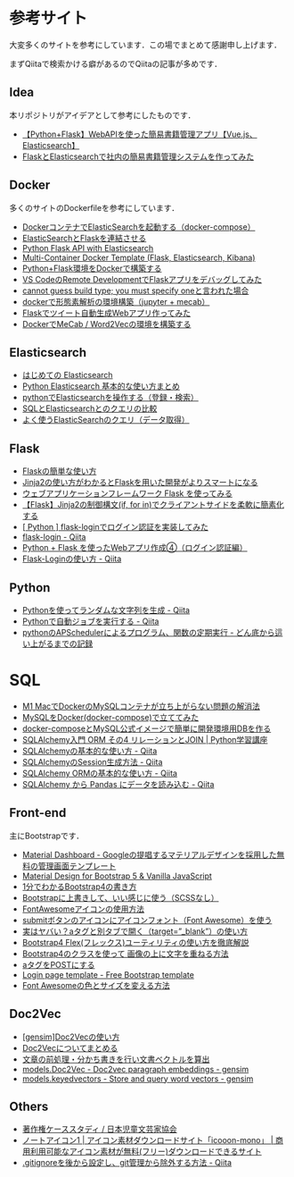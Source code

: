 # 参考サイト
大変多くのサイトを参考にしています．この場でまとめて感謝申し上げます．

まずQiitaで検索かける癖があるのでQiitaの記事が多めです．

## Idea
本リポジトリがアイデアとして参考にしたものです．
- [【Python+Flask】WebAPIを使った簡易書籍管理アプリ【Vue.js、Elasticsearch】](https://qiita.com/aocattleya/items/c374e87b42a14a01e77c)
- [FlaskとElasticsearchで社内の簡易書籍管理システムを作ってみた](https://qiita.com/MichiHosokawa/items/7f3393247ae028e316dd)

## Docker
多くのサイトのDockerfileを参考にしています．
- [DockerコンテナでElasticSearchを起動する（docker-compose）](https://qiita.com/hiroky_814/items/7a8ddddd472d47f6435b)
- [ElasticSearchとFlaskを連結させる](https://www.nogawanogawa.work/entry/elasticsearch_flask)
- [Python Flask API with Elasticsearch](https://github.com/zouzias/docker-flask-elasticsearch-example)
- [Multi-Container Docker Template (Flask, Elasticsearch, Kibana)](https://github.com/jengmicah/docker-flask-elk-template)
- [Python+Flask環境をDockerで構築する](https://qiita.com/kai_kou/items/e78b546b9820c7d8f1f9)
- [VS CodeのRemote DevelopmentでFlaskアプリをデバッグしてみた](https://dev.classmethod.jp/articles/vscode-remote-development-flask/)
- [cannot guess build type; you must specify oneと言われた場合](https://www.servernote.net/article.cgi?id=you-must-specify-build-type)
- [dockerで形態素解析の環境構築（jupyter + mecab）](https://qiita.com/rasyo/items/9756b1a7bb739bec319a)
- [Flaskでツイート自動生成Webアプリ作ってみた](https://qiita.com/sanma_ow/items/bc75e4cc21b80feb0500)
- [DockerでMeCab / Word2Vecの環境を構築する](https://blog.70-10.net/2020/12/27/docker-mecab-word2vec/)

## Elasticsearch
- [はじめての Elasticsearch](https://qiita.com/nskydiving/items/1c2dc4e0b9c98d164329)
- [Python Elasticsearch 基本的な使い方まとめ](https://qiita.com/satto_sann/items/8a63761bbfd6542bb9a2)
- [pythonでElasticsearchを操作する（登録・検索）](https://qiita.com/hiroky_814/items/b8b07f9980e930436fbf)
- [SQLとElasticsearchとのクエリの比較](https://qiita.com/NAO_MK2/items/630f2c4caa0e8a42407c)
- [よく使うElasticSearchのクエリ（データ取得）](https://qiita.com/nakazii-co-jp/items/997a980f34bce5440628)

## Flask
- [Flaskの簡単な使い方](https://qiita.com/zaburo/items/5091041a5afb2a7dffc8)
- [Jinja2の使い方がわかるとFlaskを用いた開発がよりスマートになる](https://qiita.com/oliva/items/7ae5de21307d101b4759)
- [ウェブアプリケーションフレームワーク Flask を使ってみる](https://qiita.com/ynakayama/items/2cc0b1d3cf1a2da612e4)
- [【Flask】Jinja2の制御構文(if, for in)でクライアントサイドを柔軟に簡素化する](https://tanuhack.com/jinja2-if-for/)
- [[ Python ] flask-loginでログイン認証を実装してみた](https://outputable.com/post/flask-login/)
- [flask-login - Qiita](https://qiita.com/tigerwest1009/items/003f8aac71768d1be879)
- [Python + Flask を使ったWebアプリ作成④（ログイン認証編）](https://mmtomitomimm.blogspot.com/2019/03/4-python.html)
- [Flask-Loginの使い方 - Qiita](https://qiita.com/msrks/items/d9c327dd81749ec01d1d)

## Python
- [Pythonを使ってランダムな文字列を生成 - Qiita](https://qiita.com/Scstechr/items/c3b2eb291f7c5b81902a)
- [Pythonで自動ジョブを実行する - Qiita](https://qiita.com/svfreerider/items/32ecd91d402b05fb8b9a)
- [pythonのAPSchedulerによるプログラム、関数の定期実行 - どん底から這い上がるまでの記録](https://www.pytry3g.com/entry/apscheduler)

# SQL
- [M1 MacでDockerのMySQLコンテナが立ち上がらない問題の解消法](https://ichi-station.com/docker-mysql-for-m1-mac/)
- [MySQLをDocker(docker-compose)で立ててみた](https://outputable.com/post/mysql-on-docker/)
- [docker-composeとMySQL公式イメージで簡単に開発環境用DBを作る](https://qiita.com/K_ichi/items/e8826c300e797b90e40f)
- [SQLAlchemy入門 ORM その4 リレーションとJOIN | Python学習講座](https://www.python.ambitious-engineer.com/archives/1579)
- [SQLAlchemyの基本的な使い方 - Qiita](https://qiita.com/ariku/items/75799665acd09520bed2)
- [SQLAlchemyのSession生成方法 - Qiita](https://qiita.com/tosizo/items/86d3c60a4bb70eb1656e)
- [SQLAlchemy ORMの基本的な使い方 - Qiita](https://qiita.com/TamaiHideaki/items/346bf843ee6ee1aa6e93)
- [SQLAlchemy から Pandas にデータを読み込む - Qiita](https://qiita.com/propella/items/6480f6c8ef612cd2283e)

## Front-end
主にBootstrapです．
- [Material Dashboard - Googleの提唱するマテリアルデザインを採用した無料の管理画面テンプレート](https://softantenna.com/wp/review/material-dashboard/)
- [Material Design for Bootstrap 5 & Vanilla JavaScript](https://mdbootstrap.com/docs/standard/)
- [1分でわかるBootstrap4の書き方](https://qiita.com/nyojs/items/b68b4c5f862d03b41032)
- [Bootstrapに上書きして、いい感じに使う（SCSSなし）](https://qiita.com/Shino3/items/34d7e4676dcc4ed430d8)
- [FontAwesomeアイコンの使用方法](https://tech-dig.jp/413-2/)
- [submitボタンのアイコンにアイコンフォント（Font Awesome）を使う](https://www.tsukimi.net/submit-button_font-awesome.html)
- [実はヤバい？aタグと別タブで開く（target=”_blank”）の使い方](https://wwg.co.jp/blog/3807)
- [Bootstrap4 Flex(フレックス)ユーティリティの使い方を徹底解説](https://webst8.com/blog/bootstrap4-flex/)
- [Bootstrap4のクラスを使って 画像の上に文字を重ねる方法](https://infoteck-life.com/a0336-bs4-image-overlay/)
- [aタグをPOSTにする](https://qiita.com/horikeso/items/cceb42be04e2b6d1d5a6)
- [Login page template - Free Bootstrap template](https://mdbootstrap.com/freebies/login-page/)
- [Font Awesomeの色とサイズを変える方法](https://qiita.com/mzmz__02/items/aaff1d615900cf7d346c)

## Doc2Vec
- [[gensim]Doc2Vecの使い方](https://qiita.com/asian373asian/items/1be1bec7f2297b8326cf)
- [Doc2Vecについてまとめる](https://qiita.com/g-k/items/5ea94c13281f675302ca)
- [文章の前処理・分かち書きを行い文書ベクトルを算出](https://qiita.com/minamoto_user/items/af0b3ff3518f7fbd7bce)
- [models.Doc2Vec - Doc2vec paragraph embeddings - gensim](https://radimrehurek.com/gensim/models/doc2vec.html)
- [models.keyedvectors - Store and query word vectors - gensim](https://radimrehurek.com/gensim/models/keyedvectors.html)

## Others
- [著作権ケーススタディ / 日本児童文芸家協会](http://www.jidoubungei.jp/cn9/pg78565.html)
- [ノートアイコン1 | アイコン素材ダウンロードサイト「icooon-mono」 | 商用利用可能なアイコン素材が無料(フリー)ダウンロードできるサイト](https://icooon-mono.com/12957-%e3%83%8e%e3%83%bc%e3%83%88%e3%82%a2%e3%82%a4%e3%82%b3%e3%83%b31/)
- [.gitignoreを後から設定し、git管理から除外する方法 - Qiita](https://qiita.com/yutosa3/items/25ab031c8061e8c9a4c4)
